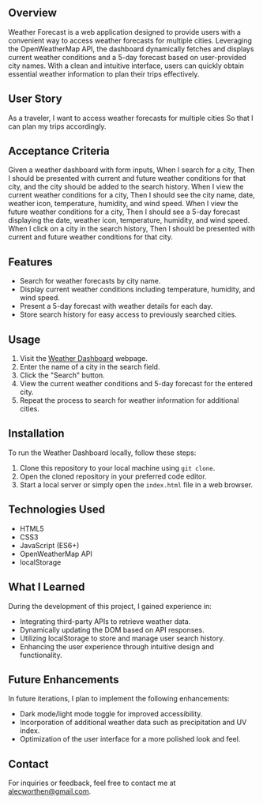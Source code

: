 ## Overview

Weather Forecast is a web application designed to provide users with a convenient way to access weather forecasts for multiple cities. Leveraging the OpenWeatherMap API, the dashboard dynamically fetches and displays current weather conditions and a 5-day forecast based on user-provided city names. With a clean and intuitive interface, users can quickly obtain essential weather information to plan their trips effectively.

## User Story

As a traveler,
I want to access weather forecasts for multiple cities
So that I can plan my trips accordingly.

## Acceptance Criteria

Given a weather dashboard with form inputs,
When I search for a city,
Then I should be presented with current and future weather conditions for that city, and the city should be added to the search history.
When I view the current weather conditions for a city,
Then I should see the city name, date, weather icon, temperature, humidity, and wind speed.
When I view the future weather conditions for a city,
Then I should see a 5-day forecast displaying the date, weather icon, temperature, humidity, and wind speed.
When I click on a city in the search history,
Then I should be presented with current and future weather conditions for that city.

## Features

- Search for weather forecasts by city name.
- Display current weather conditions including temperature, humidity, and wind speed.
- Present a 5-day forecast with weather details for each day.
- Store search history for easy access to previously searched cities.


## Usage

1. Visit the [Weather Dashboard]() webpage.
2. Enter the name of a city in the search field.
3. Click the "Search" button.
4. View the current weather conditions and 5-day forecast for the entered city.
5. Repeat the process to search for weather information for additional cities.

## Installation

To run the Weather Dashboard locally, follow these steps:

1. Clone this repository to your local machine using `git clone`.
2. Open the cloned repository in your preferred code editor.
3. Start a local server or simply open the `index.html` file in a web browser.

## Technologies Used

- HTML5
- CSS3
- JavaScript (ES6+)
- OpenWeatherMap API
- localStorage

## What I Learned

During the development of this project, I gained experience in:

- Integrating third-party APIs to retrieve weather data.
- Dynamically updating the DOM based on API responses.
- Utilizing localStorage to store and manage user search history.
- Enhancing the user experience through intuitive design and functionality.

## Future Enhancements

In future iterations, I plan to implement the following enhancements:

- Dark mode/light mode toggle for improved accessibility.
- Incorporation of additional weather data such as precipitation and UV index.
- Optimization of the user interface for a more polished look and feel.

## Contact

For inquiries or feedback, feel free to contact me at [alecworthen@gmail.com](mailto:alecworthen@gmail.com).
